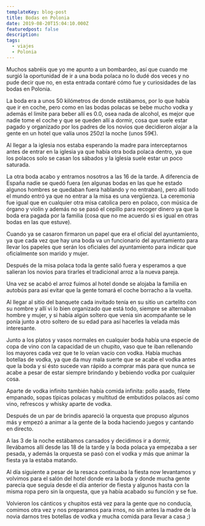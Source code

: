 ```yaml
---
templateKey: blog-post
title: Bodas en Polonia
date: 2019-08-20T15:04:10.000Z
featuredpost: false
description:
tags:
  - viajes
  - Polonia
---
```

<!-- ![flavor wheel](/img/flavor_wheel.jpg) -->

Muchos sabréis que yo me apunto a un bombardeo, así que cuando me surgió la oportunidad de ir a una boda polaca no lo dudé dos veces y no pude decir que no, en esta entrada contaré cómo fue y curiosidades de las bodas en Polonia.

La boda era a unos 50 kilómetros de donde estábamos, por lo que había que ir en coche, pero como en las bodas polacas se bebe mucho vodka y además el limite para beber allí&nbsp;es 0.0, osea nada de alcohol, es mejor que nadie tome el coche y que se queden allí a dormir, cosa que suele estar pagado y organizado por los padres de los novios que decidieron alojar a la gente en un hotel que valía unos 250zl la noche (unos 59€).

Al llegar a la iglesia nos estaba esperando la madre para interceptarnos antes de entrar en la iglesia ya que había otra boda polaca dentro, ya que los polacos solo se casan los sábados&nbsp;y la iglesia suele estar un poco saturada.

La otra boda acabo y entramos nosotros a las 16 de la tarde. A diferencia de España nadie se quedó fuera (en algunas bodas en las que he estado algunos hombres se quedaban fuera hablando y no entraban), pero allí todo el mundo entró ya que no entrar a la misa es una vergüenza.
La ceremonia fue igual que en cualquier otra misa catolica pero en polaco, con música de órgano y violín y además no se pasó el cepillo para recoger dinero ya que la boda era pagada por la familia (cosa que no me acuerdo si es igual en otras bodas en las que estuve).

Cuando ya se casaron firmaron un papel que era el oficial del ayuntamiento, ya que cada vez que hay una boda va un funcionario del ayuntamiento para llevar los papeles que serán los oficiales del ayuntamiento para indicar que oficialmente son marido y mujer.

Después de la misa polaca toda la gente salió fuera y esperamos a que salieran los novios para tirarles el tradicional arroz a la nueva pareja.

Una vez se acabó el arroz fuimos al hotel donde se alojaba la familia en autobús para así evitar que la gente tomará el coche borracho a la vuelta.

Al llegar al sitio del banquete cada invitado tenía en su sitio un cartelito con su nombre y allí vi lo bien organizado que está todo, siempre se alternaban hombre y mujer, y si había algún soltero que venia sin acompañante se le ponía junto a otro soltero de su edad para así hacerles la velada más interesante.

Junto a los platos y vasos normales en cualquier boda había una especie de copa de vino con la capacidad de un chupito, vaso que te iban rellenando los mayores cada vez que te lo veían vacío con vodka. Había muchas botellas de vodka, ya que da muy mala suerte que se acabe el vodka antes que la boda y si ésto sucede van rápido a comprar más para que nunca se acabe a pesar de estar siempre brindando y bebiendo vodka por cualquier cosa.

Aparte de vodka infinito también había comida infinita: pollo asado, filete empanado, sopas típicas polacas y multitud de embutidos polacos así como vino, refrescos y whisky aparte de vodka.

Después de un par de brindis apareció la orquesta que propuso algunos más y empezó a animar a la gente de la boda haciendo juegos y cantando en directo.

A las 3 de la noche estábamos cansados y decidimos ir a dormir, llevábamos allí desde las 18 de la tarde y la boda polaca ya empezaba a ser pesada, y además la orquesta se pasó con el vodka y más que animar la fiesta ya la estaba matando.

Al día siguiente a pesar de la resaca continuaba la fiesta now levantamos y volvimos para el salón del hotel donde era la boda y donde mucha gente parecía que seguía desde el día anterior de fiesta y algunos hasta con la misma ropa pero sin la orquesta, que ya había acabado su función y se fue.

Volvieron los cánticos y chupitos está vez para la gente que no conducía, comimos otra vez y nos preparamos para irnos, no sin antes la madre de la novia darnos tres botellas de vodka y mucha comida para llevar a casa ;)
